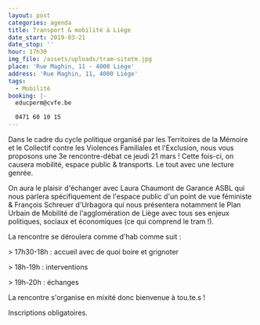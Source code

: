 ```yaml
---
layout: post
categories: agenda
title: Transport & mobilité à Liège
date_start: 2019-03-21
date_stop: ''
hour: 17h30
img_file: /assets/uploads/tram-sitetm.jpg
place: 'Rue Maghin, 11 - 4000 Liège'
address: 'Rue Maghin, 11, 4000 Liège'
tags:
  - Mobilité
booking: |-
  educperm@cvfe.be

  0471 60 10 15
---
```

Dans le cadre du cycle politique organisé par les Territoires de la Mémoire et le Collectif contre les Violences Familiales et l'Exclusion, nous vous proposons une 3e rencontre-débat ce jeudi 21 mars ! Cette fois-ci, on causera mobilité, espace public & transports. Le tout avec une lecture genrée.

On aura le plaisir d'échanger avec Laura Chaumont de Garance ASBL qui nous parlera spécifiquement de l'espace public d'un point de vue féministe & François Schreuer d'Urbagora qui nous présentera notamment le Plan Urbain de Mobilité de l'agglomération de Liège avec tous ses enjeux politiques, sociaux et économiques (ce qui comprend le tram !).

La rencontre se déroulera comme d'hab comme suit :

\> 17h30-18h : accueil avec de quoi boire et grignoter

\> 18h-19h : interventions

\> 19h-20h : échanges 



La rencontre s'organise en mixité donc bienvenue à tou.te.s !

Inscriptions obligatoires.
